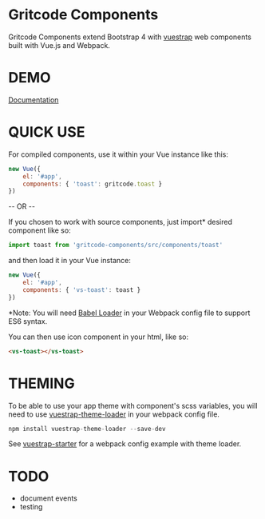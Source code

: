 Gritcode Components
=========

Gritcode Components extend Bootstrap 4 with [vuestrap](https://github.com/kzima/vuestrap/#readme) web components built with Vue.js and Webpack.

DEMO
=========

[Documentation](http://gritcode.github.io/gritcode-components/#/toast)

QUICK USE
=========

For compiled components, use it within your Vue instance like this:

```js
new Vue({
	el: '#app',
	components: { 'toast': gritcode.toast }
})
```

-- OR --

If you chosen to work with source components, just import* desired component like so:

```js
import toast from 'gritcode-components/src/components/toast'
```

and then load it in your Vue instance:

```js
new Vue({
	el: '#app',
	components: { 'vs-toast': toast }
})
```

*Note: You will need <a href="https://github.com/babel/babel-loader">Babel Loader</a> in your Webpack config file to support ES6 syntax.

You can then use icon component in your html, like so:
```html
<vs-toast></vs-toast>
```

THEMING
=========
To be able to use your app theme with component's scss variables, you will need to use [vuestrap-theme-loader](https://github.com/kzima/vueastrap-theme-loader) in your webpack config file.

```js
npm install vuestrap-theme-loader --save-dev
```

See [vuestrap-starter](https://github.com/kzima/vuestrap-starter) for a webpack config example with theme loader.

TODO
=========
- document events
- testing
